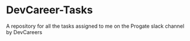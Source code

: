 # DevCareer-Tasks
A repository for all the tasks assigned to me on the Progate slack channel by DevCareers
